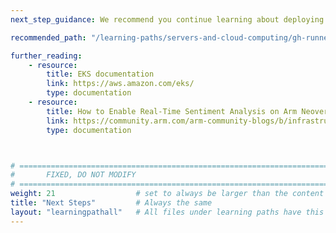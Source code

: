 ```yaml
---
next_step_guidance: We recommend you continue learning about deploying ML applications on Arm.

recommended_path: "/learning-paths/servers-and-cloud-computing/gh-runners"

further_reading:
    - resource:
        title: EKS documentation
        link: https://aws.amazon.com/eks/
        type: documentation
    - resource:
        title: How to Enable Real-Time Sentiment Analysis on Arm Neoverse-Based Kubernetes Clusters
        link: https://community.arm.com/arm-community-blogs/b/infrastructure-solutions-blog/posts/-arm-neoverse-based-kubernetes-clusters
        type: documentation



# ================================================================================
#       FIXED, DO NOT MODIFY
# ================================================================================
weight: 21                  # set to always be larger than the content in this path, and one more than 'review'
title: "Next Steps"         # Always the same
layout: "learningpathall"   # All files under learning paths have this same wrapper
---
```

